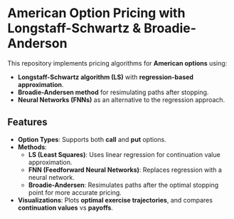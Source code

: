 # American Option Pricing with Longstaff-Schwartz & Broadie-Anderson

This repository implements pricing algorithms for **American options** using:
- **Longstaff-Schwartz algorithm (LS)** with **regression-based approximation**.
- **Broadie-Andersen method** for resimulating paths after stopping.
- **Neural Networks (FNNs)** as an alternative to the regression approach.

## Features

- **Option Types**: Supports both **call** and **put** options.
- **Methods**: 
  - **LS (Least Squares)**: Uses linear regression for continuation value approximation.
  - **FNN (Feedforward Neural Networks)**: Replaces regression with a neural network.
  - **Broadie-Andersen**: Resimulates paths after the optimal stopping point for more accurate pricing.
- **Visualizations**: Plots **optimal exercise trajectories**, and compares **continuation values** vs **payoffs**.
